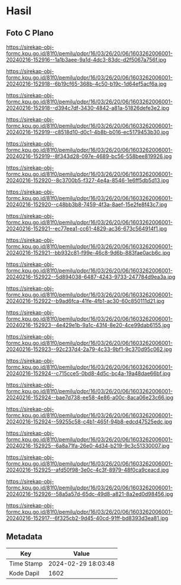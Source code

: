 # Hasil

## Foto C Plano

https://sirekap-obj-formc.kpu.go.id/81f0/pemilu/pdpr/16/03/26/20/06/1603262006001-20240216-152916--1a1b3aee-9a1d-4dc3-83dc-d2f5067a756f.jpg

https://sirekap-obj-formc.kpu.go.id/81f0/pemilu/pdpr/16/03/26/20/06/1603262006001-20240216-152918--6b19cf65-368b-4c50-b19c-1d64ef5acf6a.jpg

https://sirekap-obj-formc.kpu.go.id/81f0/pemilu/pdpr/16/03/26/20/06/1603262006001-20240216-152918--d394c7df-3430-4842-a81a-51826defe3e2.jpg

https://sirekap-obj-formc.kpu.go.id/81f0/pemilu/pdpr/16/03/26/20/06/1603262006001-20240216-152919--c8518d10-d0c1-4b8b-b016-ec5179453b30.jpg

https://sirekap-obj-formc.kpu.go.id/81f0/pemilu/pdpr/16/03/26/20/06/1603262006001-20240216-152919--8f343d28-097e-4689-bc56-558bee819926.jpg

https://sirekap-obj-formc.kpu.go.id/81f0/pemilu/pdpr/16/03/26/20/06/1603262006001-20240216-152920--8c3700b5-f327-4e4a-8546-1e6ff5db5d13.jpg

https://sirekap-obj-formc.kpu.go.id/81f0/pemilu/pdpr/16/03/26/20/06/1603262006001-20240216-152920--c48bb3b8-7459-4f3a-8aef-15e2fe8f43c7.jpg

https://sirekap-obj-formc.kpu.go.id/81f0/pemilu/pdpr/16/03/26/20/06/1603262006001-20240216-152921--ec77eea1-cc61-4829-ac36-673c564914f1.jpg

https://sirekap-obj-formc.kpu.go.id/81f0/pemilu/pdpr/16/03/26/20/06/1603262006001-20240216-152921--bb932c81-f99e-46c8-9d6b-883fae0acb6c.jpg

https://sirekap-obj-formc.kpu.go.id/81f0/pemilu/pdpr/16/03/26/20/06/1603262006001-20240216-152922--5d894038-6487-4243-9733-247784d9ea3a.jpg

https://sirekap-obj-formc.kpu.go.id/81f0/pemilu/pdpr/16/03/26/20/06/1603262006001-20240216-152922--b9ad6fca-41fe-4fb1-ac30-60c850111d21.jpg

https://sirekap-obj-formc.kpu.go.id/81f0/pemilu/pdpr/16/03/26/20/06/1603262006001-20240216-152923--4e429e1b-9a1c-43f4-8e20-4ce99dab6155.jpg

https://sirekap-obj-formc.kpu.go.id/81f0/pemilu/pdpr/16/03/26/20/06/1603262006001-20240216-152923--92c237d4-2a79-4c33-9bf1-9c370d95c062.jpg

https://sirekap-obj-formc.kpu.go.id/81f0/pemilu/pdpr/16/03/26/20/06/1603262006001-20240216-152924--c715cce5-0bd8-4d5c-bc4a-19a48dae66bf.jpg

https://sirekap-obj-formc.kpu.go.id/81f0/pemilu/pdpr/16/03/26/20/06/1603262006001-20240216-152924--bae7d738-ee58-4e86-a00c-8aca06e23c66.jpg

https://sirekap-obj-formc.kpu.go.id/81f0/pemilu/pdpr/16/03/26/20/06/1603262006001-20240216-152924--59255c58-c4b1-465f-94b8-edcd47525edc.jpg

https://sirekap-obj-formc.kpu.go.id/81f0/pemilu/pdpr/16/03/26/20/06/1603262006001-20240216-152925--6a8a71fa-26e0-4d34-b219-9c3c51330007.jpg

https://sirekap-obj-formc.kpu.go.id/81f0/pemilu/pdpr/16/03/26/20/06/1603262006001-20240216-152925--afd50f98-3e0c-4c3f-8979-48f0ca9ceacd.jpg

https://sirekap-obj-formc.kpu.go.id/81f0/pemilu/pdpr/16/03/26/20/06/1603262006001-20240216-152926--58a5a57d-65dc-49d8-a821-8a2ed0d98456.jpg

https://sirekap-obj-formc.kpu.go.id/81f0/pemilu/pdpr/16/03/26/20/06/1603262006001-20240216-152917--6f325cb2-9d45-40cd-91ff-bd8393d3ea81.jpg


## Metadata

| Key        | Value               |
| ---------- | ------------------- |
| Time Stamp | 2024-02-29 18:03:48 |
| Kode Dapil | 1602                |



